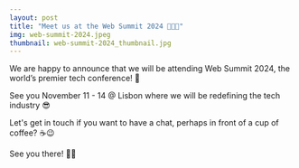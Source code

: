 ```yaml
---
layout: post
title: "Meet us at the Web Summit 2024 👨🏻‍💻"
img: web-summit-2024.jpeg
thumbnail: web-summit-2024_thumbnail.jpg
---
```

We are happy to announce that we will be attending Web Summit 2024, the world’s premier tech conference! 🤩

See you November 11 - 14 @ Lisbon where we will be redefining the tech industry 😎

Let's get in touch if you want to have a chat, perhaps in front of a cup of coffee? ☕️😉

See you there! 👋🏻
